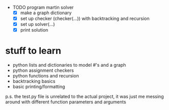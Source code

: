 * TODO program martin solver
  - [x] make a graph dictionary 
  - [x] set up checker (checker(...)) with backtracking and recursion
  - [x] set up solver(...) 
  - [x] print solution

# stuff to learn
- python lists and dictionaries to model #'s and a graph
- python assignment checkers 
- python functions and recursion
- backtracking basics
- basic printing/formatting

p.s. the test.py file is unrelated to the actual project, it was just me messing around with different function parameters and arguments
